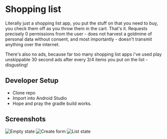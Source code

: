 # Shopping list
Literally just a shopping list app, you put the stuff on that you need to buy, you check them off as you throw them in the cart. That's it.
Requests precisely 0 permissions from the user - does not harvest a goldmine of personal data without consent, and most importantly - doesn't transmit anything over the internet.

There's also no ads, because far too many shopping list apps i've used play unskippable 30 second ads after every 3/4 items you put on the list - disgusting!

## Developer Setup

- Clone repo
- Import into Android Studio
- Hope and pray the gradle build works.

## Screenshots
![Empty state](https://cdn.discordapp.com/attachments/679316041955803136/849085292131516436/Screenshot_20210601-014104.png "Empty state")
![Create form](https://cdn.discordapp.com/attachments/679316041955803136/849085292349751296/Screenshot_20210601-014126.png "Create form")
![List state](https://cdn.discordapp.com/attachments/679316041955803136/849085292489080882/Screenshot_20210601-014134.png "List state")

